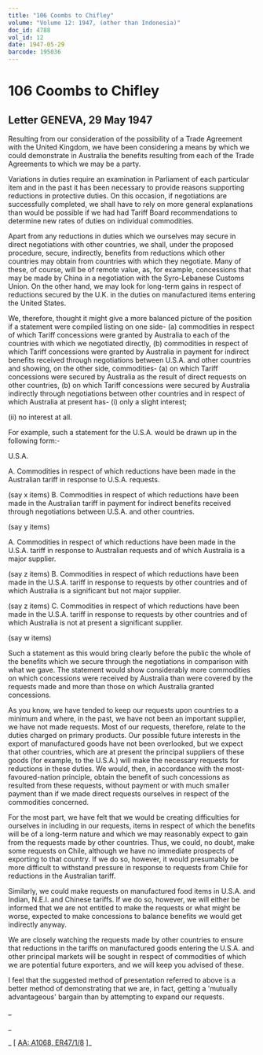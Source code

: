 ```yaml
---
title: "106 Coombs to Chifley"
volume: "Volume 12: 1947, (other than Indonesia)"
doc_id: 4788
vol_id: 12
date: 1947-05-29
barcode: 195036
---
```


# 106 Coombs to Chifley

## Letter GENEVA, 29 May 1947

Resulting from our consideration of the possibility of a Trade Agreement with the United Kingdom, we have been considering a means by which we could demonstrate in Australia the benefits resulting from each of the Trade Agreements to which we may be a party.

Variations in duties require an examination in Parliament of each particular item and in the past it has been necessary to provide reasons supporting reductions in protective duties. On this occasion, if negotiations are successfully completed, we shall have to rely on more general explanations than would be possible if we had had Tariff Board recommendations to determine new rates of duties on individual commodities.

Apart from any reductions in duties which we ourselves may secure in direct negotiations with other countries, we shall, under the proposed procedure, secure, indirectly, benefits from reductions which other countries may obtain from countries with which they negotiate. Many of these, of course, will be of remote value, as, for example, concessions that may be made by China in a negotiation with the Syro-Lebanese Customs Union. On the other hand, we may look for long-term gains in respect of reductions secured by the U.K. in the duties on manufactured items entering the United States.

We, therefore, thought it might give a more balanced picture of the position if a statement were compiled listing on one side- (a) commodities in respect of which Tariff concessions were granted by Australia to each of the countries with which we negotiated directly, (b) commodities in respect of which Tariff concessions were granted by Australia in payment for indirect benefits received through negotiations between U.S.A. and other countries and showing, on the other side, commodities- (a) on which Tariff concessions were secured by Australia as the result of direct requests on other countries, (b) on which Tariff concessions were secured by Australia indirectly through negotiations between other countries and in respect of which Australia at present has- (i) only a slight interest;

(ii) no interest at all.

For example, such a statement for the U.S.A. would be drawn up in the following form:-

U.S.A.

A. Commodities in respect of which reductions have been made in the Australian tariff in response to U.S.A. requests.

(say x items) B. Commodities in respect of which reductions have been made in the Australian tariff in payment for indirect benefits received through negotiations between U.S.A. and other countries.

(say y items)

A. Commodities in respect of which reductions have been made in the U.S.A. tariff in response to Australian requests and of which Australia is a major supplier.

(say z items) B. Commodities in respect of which reductions have been made in the U.S.A. tariff in response to requests by other countries and of which Australia is a significant but not major supplier.

(say z items) C. Commodities in respect of which reductions have been made in the U.S.A. tariff in response to requests by other countries and of which Australia is not at present a significant supplier.

(say w items)

Such a statement as this would bring clearly before the public the whole of the benefits which we secure through the negotiations in comparison with what we gave. The statement would show considerably more commodities on which concessions were received by Australia than were covered by the requests made and more than those on which Australia granted concessions.

As you know, we have tended to keep our requests upon countries to a minimum and where, in the past, we have not been an important supplier, we have not made requests. Most of our requests, therefore, relate to the duties charged on primary products. Our possible future interests in the export of manufactured goods have not been overlooked, but we expect that other countries, which are at present the principal suppliers of these goods (for example, to the U.S.A.) will make the necessary requests for reductions in these duties. We would, then, in accordance with the most- favoured-nation principle, obtain the benefit of such concessions as resulted from these requests, without payment or with much smaller payment than if we made direct requests ourselves in respect of the commodities concerned.

For the most part, we have felt that we would be creating difficulties for ourselves in including in our requests, items in respect of which the benefits will be of a long-term nature and which we may reasonably expect to gain from the requests made by other countries. Thus, we could, no doubt, make some requests on Chile, although we have no immediate prospects of exporting to that country. If we do so, however, it would presumably be more difficult to withstand pressure in response to requests from Chile for reductions in the Australian tariff.

Similarly, we could make requests on manufactured food items in U.S.A. and Indian, N.E.I. and Chinese tariffs. If we do so, however, we will either be informed that we are not entitled to make the requests or what might be worse, expected to make concessions to balance benefits we would get indirectly anyway.

We are closely watching the requests made by other countries to ensure that reductions in the tariffs on manufactured goods entering the U.S.A. and other principal markets will be sought in respect of commodities of which we are potential future exporters, and we will keep you advised of these.

I feel that the suggested method of presentation referred to above is a better method of demonstrating that we are, in fact, getting a 'mutually advantageous' bargain than by attempting to expand our requests.

_

_

_ [ [AA: A1068, ER47/1/8](http://www.naa.gov.au/cgi-bin/Search?O=I&Number=195036) ]_
